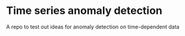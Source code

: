 Time series anomaly detection
==================================
A repo to test out ideas for anomaly detection on time-dependent data

